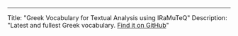---
Title: "Greek Vocabulary for Textual Analysis using IRaMuTeQ"
Description: "Latest and fullest Greek vocabulary. [Find it on GitHub](https://github.com/p-charis/Greek_Vocabulary)"
